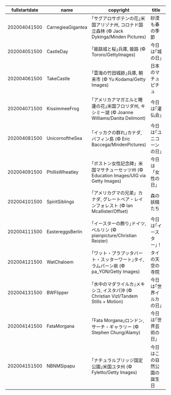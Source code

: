 |fullstartdate|name|copyright|title|image|
|--|--|--|--|--|
202004041500|CarnegieaGigantea|｢サグアロサボテンの花｣米国アリゾナ州, コロナド国立森林 (© Jack Dykinga/Minden Pictures)|砂漠も春の季節|![](/ja-JP/2020/04/202004041500CarnegieaGigantea.jpg)|
202004051500|CastleDay|｢姫路城と桜｣兵庫, 姫路 (© Tororo/GettyImages)|今日は｢城の日｣|![](/ja-JP/2020/04/202004051500CastleDay.jpg)|
202004061500|TakeCastle|｢雲海の竹田城跡｣兵庫, 朝来市 (© Yu Kodama/Getty Images)|日本のマチュピチュ|![](/ja-JP/2020/04/202004061500TakeCastle.jpg)|
202004071500|KissimmeeFrog|｢アメリカアマガエルと睡蓮の花｣米国フロリダ州, キシミー湖  (© Joanne Williams/Danita Delimont)|今日は｢灌仏会｣|![](/ja-JP/2020/04/202004071500KissimmeeFrog.jpg)|
202004081500|UnicornoftheSea|｢イッカクの群れ｣カナダ, バフィン島 (© Eric Baccega/MindenPictures)|今日は｢ユニコーンの日｣|![](/ja-JP/2020/04/202004081500UnicornoftheSea.jpg)|
202004091500|PhillisWheatley|｢ボストン女性記念碑」米国マサチューセッツ州 (© Education Images/UIG via Getty Images)|今日は「女性の日」|![](/ja-JP/2020/04/202004091500PhillisWheatley.jpg)|
202004101500|SpiritSiblings|｢アメリカグマの兄弟」カナダ, グレートベア・レインフォレスト (© Ian Mcallister/Offset)|森の妖精たち|![](/ja-JP/2020/04/202004101500SpiritSiblings.jpg)|
202004111500|EastereggsBerlin|｢イースターの飾り｣ドイツ, ベルリン (© plainpicture/Christian Reister)|今日は｢イースター｣！|![](/ja-JP/2020/04/202004111500EastereggsBerlin.jpg)|
202004121500|WatChaloem|｢ワット・プラプッタバート・スッターワート｣タイ, ラムパーン県 (© pa_YON/Getty Images)|タイの天空の寺院|![](/ja-JP/2020/04/202004121500WatChaloem.jpg)|
202004131500|BWFlipper|｢水中のマダライルカ｣メキシコ, イスタパ沖 (© Christian Vizl/Tandem Stills + Motion)|今日は｢世界イルカの日｣|![](/ja-JP/2020/04/202004131500BWFlipper.jpg)|
202004141500|FataMorgana|｢Fata Morgana｣ロンドン,　サーチ・ギャラリー (© Stephen Chung/Alamy)|今日は｢世界芸術の日｣|![](/ja-JP/2020/04/202004141500FataMorgana.jpg)|
202004151500|NBNMSipapu|｢ナチュラルブリッジ国定公園｣米国ユタ州 (© Fyletto/Getty Images)|今日はこの自然公園の誕生日|![](/ja-JP/2020/04/202004151500NBNMSipapu.jpg)|
